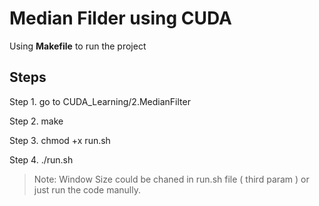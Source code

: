 # Median Filder using CUDA

Using __Makefile__ to run the project

## Steps
Step 1. go to CUDA_Learning/2.MedianFilter

Step 2. make

Step 3. chmod +x run.sh

Step 4. ./run.sh

> Note: Window Size could be chaned in run.sh file ( third param ) or just run the code manully.